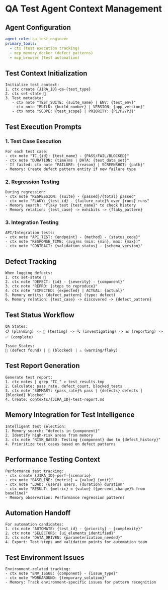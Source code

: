 # QA Test Agent Context Management

## Agent Configuration

```yaml
agent_role: qa_test_engineer
primary_tools:
  - ctx (test execution tracking)
  - mcp_memory_docker (defect patterns)
  - mcp_browser (test automation)
```

## Test Context Initialization

```
Initialize test context:
1. ctx create {JIRA_ID}-qa-{test_type}
2. ctx set-state 🧪
3. Test metadata:
   - ctx note "TEST_SUITE: {suite_name} | ENV: {test_env}"
   - ctx note "BUILD: {build_number} | VERSION: {app_version}"
   - ctx note "SCOPE: {test_scope} | PRIORITY: {P1/P2/P3}"
```

## Test Execution Prompts

### 1. Test Case Execution
```
For each test case:
- ctx note "TC_{id}: {test_name} - {PASS/FAIL/BLOCKED}"
- ctx note "DURATION: {time}ms | DATA: {test_data_set}"
- If failed: ctx note "FAILURE: {reason} | SCREENSHOT: {path}"
- Memory: Create defect pattern entity if new failure type
```

### 2. Regression Testing
```
During regression:
- ctx note "REGRESSION: {suite} - {passed}/{total} passed"
- ctx note "FLAKY: {test_id} - {failure_rate}% over {runs} runs"
- Memory search: "flaky test {test_name}" to check history
- Memory relation: {test_case} -> exhibits -> {flaky_pattern}
```

### 3. Integration Testing
```
API/Integration tests:
- ctx note "API_TEST: {endpoint} - {method} - {status_code}"
- ctx note "RESPONSE_TIME: {avg}ms (min: {min}, max: {max})"
- ctx note "CONTRACT: {validation_status} - {schema_version}"
```

## Defect Tracking

```
When logging defects:
1. ctx set-state 🐛
2. ctx note "DEFECT: {id} - {severity} - {component}"
3. ctx note "REPRO: {steps_to_reproduce}"
4. ctx note "EXPECTED: {expected} | ACTUAL: {actual}"
5. Memory entity: {defect_pattern} (type: defect)
6. Memory relation: {test_case} -> discovered -> {defect_pattern}
```

## Test Status Workflow

```
QA States:
📋 (planning) -> 🧪 (testing) -> 🔍 (investigating) -> 📊 (reporting) -> ✅ (complete)

Issue States:
🐛 (defect found) | 🚫 (blocked) | ⚠️ (warning/flaky)
```

## Test Report Generation

```
Generate test report:
1. ctx notes | grep "TC_" > test_results.tmp
2. Calculate: pass_rate, defect_count, blocked_tests
3. ctx note "SUMMARY: {pass_rate}% pass | {defects} defects | {blocked} blocked"
4. Create: contexts/{JIRA_ID}-test-report.md
```

## Memory Integration for Test Intelligence

```
Intelligent test selection:
1. Memory search: "defects in {component}"
2. Identify high-risk areas from memory
3. ctx note "RISK_BASED: Testing {component} due to {defect_history}"
4. Prioritize test cases based on defect patterns
```

## Performance Testing Context

```
Performance test tracking:
- ctx create {JIRA_ID}-perf-{scenario}
- ctx note "BASELINE: {metric} = {value} {unit}"
- ctx note "LOAD: {users} users, {duration} duration"
- ctx note "RESULT: {metric} = {value} ({percent_change}% from baseline)"
- Memory observation: Performance regression patterns
```

## Automation Handoff

```
For automation candidates:
1. ctx note "AUTOMATE: {test_id} - {priority} - {complexity}"
2. ctx note "SELECTORS: {ui_elements_identified}"
3. ctx note "DATA_DRIVEN: {parameterization_needed}"
4. Export: Test steps and validation points for automation team
```

## Test Environment Issues

```
Environment-related tracking:
- ctx note "ENV_ISSUE: {component} - {issue_type}"
- ctx note "WORKAROUND: {temporary_solution}"
- Memory: Track environment-specific issues for pattern recognition
```
